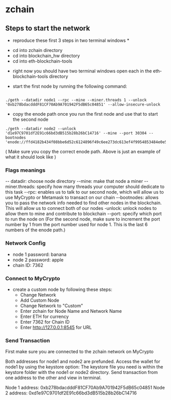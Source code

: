 # zchain

## Steps to start the network

* reproduce these first 3 steps in two terminal windows *

- cd into zchain directory
- cd into blockchain_hw directory
- cd into eth-blockchain-tools

* right now you should have two terminal windows open each in the eth-blockchain-tools directory

- start the first node by running the following command:

```

./geth --datadir node1 --rpc --mine --miner.threads 1 --unlock '0xb278bdacdddF81CF70Ab9A701942F5dB65c04851' --allow-insecure-unlock

```

- copy the enode path once you run the first node and use that to start the second node

```
./geth --datadir node2 --unlock 'd1e97C9701df2E91c66bd3dB515b28b26bC14716' --mine --port 30304 --bootnodes 'enode://ffd4182b434f08bbe6d52c6124896f49c6ee273dc613ef4f9954853484e0e5b7046e01a05f03abf494cec0f62d81bbdf6086c5971da175baff9daedfbdbefb72@127.0.0.1:30303'

```

( Make sure you copy the correct enode path. Above is just an example of what it should look like )

### Flags meanings

-- datadir: choose node directory 
--mine: make that node a miner
--miner.threads: specify how many threads your computer should dedicate to this task
--rpc: enables us to talk to our second node, which will allow us to use MyCrypto or Metamask to transact on our chain
--bootnodes: allows you to pass the network info needed to find other nodes in the blockchain. This will allow us to connect both of our nodes
-unlock: unlock nodes to allow them to mine and contribute to blockchain 
--port: specify which port to run the node on (For the second node, make sure to increment the port number by 1 from the port number used for node 1. This is the last 6 numbers of the enode path.)

### Network Config

- node 1 password: banana
- node 2 password: apple
- chain ID: 7362

### Connect to MyCrypto

- create a custom node by following these steps:
  - Change Network
  - Add Custom Node
  - Change Network to "Custom"
  - Enter zchain for Node Name and Network Name
  - Enter ETH for currency
  - Enter 7362 for Chain ID
  - Enter http://127.0.0.1:8545 for URL

### Send Transaction

First make sure you are connected to the zchain network on MyCrypto

Both addresses for node1 and node2 are prefunded.
Access the wallet for node1 by using the keystore option: The keystore file you need is within the keystore folder with the node1 or node2 directory.
Send transaction from one address to the other and view in terminal.

Node 1 address: 0xb278bdacdddF81CF70Ab9A701942F5dB65c04851
Node 2 address: 0xd1e97C9701df2E91c66bd3dB515b28b26bC14716



